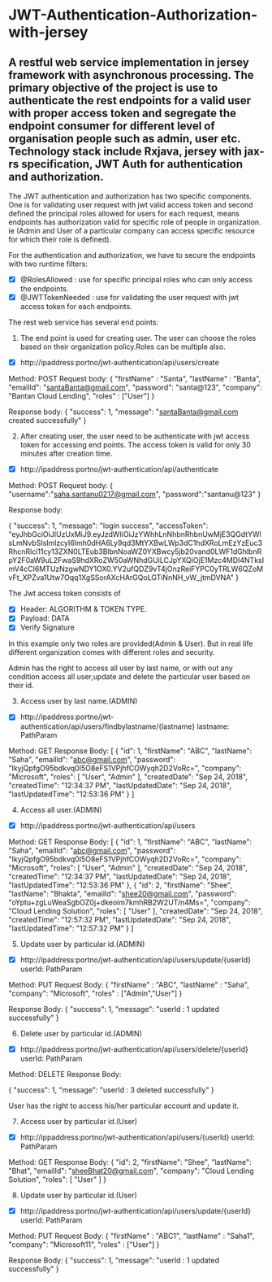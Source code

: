 # JWT-Authentication-Authorization-with-jersey

A restful web service implementation in jersey framework with asynchronous processing. The primary objective of the project is use to authenticate the rest endpoints for a valid user with proper access token and segregate the endpoint consumer for different level of organisation people such as admin, user etc. Technology stack include Rxjava, jersey with jax-rs specification, JWT Auth for authentication and authorization. 
------------------------------------------------------------------------------------------------------------------------------------------------------------------------------------------------------------------------------------------------------------------------------------

The JWT authentication and authorization has two specific components. One is for validating user request with jwt valid access token and second defined the principal roles allowed for users for each request, means endpoints has authorization valid for specific role of people in organization. ie (Admin and User of a particular company can access specific resource for which their role is defined).

For the authentication and authorization, we have to secure the endpoints with two runtime filters:
- [x] @RolesAllowed : use for specific principal roles who can only access the endpoints.
- [x] @JWTTokenNeeded : use for validating the user request with jwt access token for each endpoints. 

The rest web service has several end points:

1. The end point is used for creating user. The user can choose the roles based on their organization policy.Roles can be multiple also.
- [x] http://ipaddress:portno/jwt-authentication/api/users/create

Method: POST
Request body: 
{
    "firstName" : "Santa",
    "lastName" : "Banta",
    "emailId": "santaBanta@gmail.com",
    "password": "santa@123",
    "company": "Bantan Cloud Lending",
    "roles"		 : ["User"]
}

Response body:
{
    "success": 1,
    "message": "santaBanta@gmail.com created successfully"
}

2. After creating user, the user need to be authenticate with jwt access token for accessing end points. The access token is valid for only 30 minutes after creation time.
- [x] http://ipaddress:portno/jwt-authentication/api/authenticate

Method: POST
Request body:
{
	"username":"saha.santanu0217@gmail.com",
	"password":"santanu@123"
}

Response body:

{
    "success": 1,
    "message": "login success",
    "accessToken": "eyJhbGciOiJIUzUxMiJ9.eyJzdWIiOiJzYWhhLnNhbnRhbnUwMjE3QGdtYWlsLmNvbSIsImlzcyI6Imh0dHA6Ly9qd3MtYXBwLWp3dC1hdXRoLmEzYzEuc3RhcnRlci11cy13ZXN0LTEub3BlbnNoaWZ0YXBwcy5jb20vand0LWF1dGhlbnRpY2F0aW9uL2FwaS9hdXRoZW50aWNhdGUiLCJpYXQiOjE1Mzc4MDI4NTksImV4cCI6MTUzNzgwNDY1OX0.YV2ufQDZ9vT4jOnzReiFYPC0yTRLW6QZoMvFt_XPZva1Utw7Oqq1XgSSorAXcHArGQoLGTiNnNH_vW_jtmDVNA"
}

The Jwt access token consists of 
- [x] Header: ALGORITHM & TOKEN TYPE.
- [x] Payload: DATA
- [x] Verify Signature

In this example only two roles are provided(Admin & User). But in real life different organization comes with different roles and security.

Admin has the right to access all user by last name, or with out any condition access all user,update and delete the particular user based on their id.

3. Access user by last name.(ADMIN)
- [x] http://ipaddress:portno/jwt-authentication/api/users/findbylastname/{lastname}
lastname: PathParam

Method: GET
Response Body:
[
    {
        "id": 1,
        "firstName": "ABC",
        "lastName": "Saha",
        "emailId": "abc@gmail.com",
        "password": "IkyjQpfgO95bdkvq0I5O8eFS1VPjhfCOWyqh2D2VoRc=",
        "company": "Microsoft",
        "roles": [
            "User",
            "Admin"
        ],
        "createdDate": "Sep 24, 2018",
        "createdTime": "12:34:37 PM",
        "lastUpdatedDate": "Sep 24, 2018",
        "lastUpdatedTime": "12:53:36 PM"
    }
]

4. Access all user.(ADMIN)
- [x] http://ipaddress:portno/jwt-authentication/api/users

Method: GET
Response Body:
[
    {
        "id": 1,
        "firstName": "ABC",
        "lastName": "Saha",
        "emailId": "abc@gmail.com",
        "password": "IkyjQpfgO95bdkvq0I5O8eFS1VPjhfCOWyqh2D2VoRc=",
        "company": "Microsoft",
        "roles": [
            "User",
            "Admin"
        ],
        "createdDate": "Sep 24, 2018",
        "createdTime": "12:34:37 PM",
        "lastUpdatedDate": "Sep 24, 2018",
        "lastUpdatedTime": "12:53:36 PM"
    },
    {
        "id": 2,
        "firstName": "Shee",
        "lastName": "Bhakta",
        "emailId": "shee20@gmail.com",
        "password": "oYptu+zgLuWeaSgbOZ0j+dkeoim7kmhRB2W2UT/n4Ms=",
        "company": "Cloud Lending Solution",
        "roles": [
            "User"
        ],
        "createdDate": "Sep 24, 2018",
        "createdTime": "12:57:32 PM",
        "lastUpdatedDate": "Sep 24, 2018",
        "lastUpdatedTime": "12:57:32 PM"
    }
]

5. Update user by particular id.(ADMIN)
- [x] http://ipaddress:portno/jwt-authentication/api/users/update/{userId}
userId: PathParam

Method: PUT
Request Body:
{
    "firstName" : "ABC",
    "lastName" : "Saha",
    "company": "Microsoft",
    "roles"		 : ["Admin","User"]
}

Response Body:
{
    "success": 1,
    "message": "userId : 1 updated successfully"
}

6. Delete user by particular id.(ADMIN)
- [x] http://ipaddress:portno/jwt-authentication/api/users/delete/{userId}
userId: PathParam

Method: DELETE
Response Body:

{
    "success": 1,
    "message": "userId : 3 deleted successfully"
}

User has the right to access his/her particular account and update it.

7. Access user by particular id.(User)
- [x] http://ippaddress:portno/jwt-authentication/api/users/{userId}
userId: PathParam

Method: GET
Response Body: 
{
    "id": 2,
    "firstName": "Shee",
    "lastName": "Bhat",
    "emailId": "sheeBhat20@gmail.com",
    "company": "Cloud Lending Solution",
    "roles": [
        "User"
    ]
}

8. Update user by particular id.(User)
- [x] http://ipaddress:portno/jwt-authentication/api/users/update/{userId}
userId: PathParam

Method: PUT
Request Body:
{
    "firstName" : "ABC1",
    "lastName" : "Saha1",
    "company": "Microsoft11",
    "roles"		 : ["User"]
}

Response Body:
{
    "success": 1,
    "message": "userId : 1 updated successfully"
}


